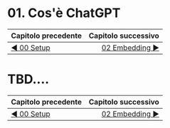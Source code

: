 # 01. Cos'è ChatGPT

| Capitolo precedente                                                                                                                                          | Capitolo successivo                                                                           |
| :--------------------------------------------------------------------------------------------------------------------------------------------------------------- | ---------------------------------------------------------------------------------------------------: |
| [◀︎ 00 Setup](../00-setup)  | [02 Embedding ▶︎](../02-embedding) |

# TBD....

| Capitolo precedente                                                                                                                                          | Capitolo successivo                                                                           |
| :--------------------------------------------------------------------------------------------------------------------------------------------------------------- | ---------------------------------------------------------------------------------------------------: |
| [◀︎ 00 Setup](../00-setup)  | [02 Embedding ▶︎](../02-embedding) |